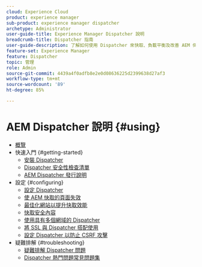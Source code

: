 ```yaml
---
cloud: Experience Cloud
product: experience manager
sub-product: experience manager dispatcher
archetype: Administrator
user-guide-title: Experience Manager Dispatcher 說明
breadcrumb-title: Dispatcher 指南
user-guide-description: 了解如何使用 Dispatcher 來快取、負載平衡及改善 AEM 伺服器的安全性。
feature-set: Experience Manager
feature: Dispatcher
topic: 管理
role: Admin
source-git-commit: 4439a4f0adfb8e2e0d08636225d2399638d27af3
workflow-type: tm+mt
source-wordcount: '89'
ht-degree: 85%

---
```



# AEM Dispatcher 說明 {#using}

+ [概覽](dispatcher.md)
+ 快速入門 {#getting-started}
   + [安裝 Dispatcher](dispatcher-install.md)
   + [Dispatcher 安全性檢查清單](security-checklist.md)
   + [AEM Dispatcher 發行說明](release-notes.md)
+ 設定 {#configuring}
   + [設定 Dispatcher](dispatcher-configuration.md)
   + [使 AEM 快取的頁面失效](page-invalidate.md)
   + [最佳化網站以提升快取效能](https://helpx.adobe.com/experience-manager/6-4/sites/deploying/using/configuring-performance.html)
   + [快取安全內容](permissions-cache.md)
   + [使用具有多個網域的 Dispatcher ](dispatcher-domains.md)
   + [將 SSL 與 Dispatcher 搭配使用](dispatcher-ssl.md)
   + [設定 Dispatcher 以防止 CSRF 攻擊](configuring-dispatcher-to-prevent-csrf.md)
+ 疑難排解 {#troubleshooting}
   + [疑難排解 Dispatcher 問題](dispatcher-troubleshooting.md)
   + [Dispatcher 熱門問題常見問題集](dispatcher-faq.md)
